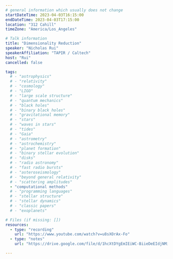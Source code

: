 ```yaml
---
# general information which usually does not change
startDateTime: 2023-04-03T16:15:00
endDateTime: 2023-04-03T17:15:00
location: "312 Cahill"
timeZone: "America/Los_Angeles"

# Talk information
title: "Dimensionality Reduction"
speaker: "Nicholas Rui"
speakerAffiliation: "TAPIR / Caltech"
host: "Rui"
cancelled: false

tags:
  # - "astrophysics"
  # - "relativity"
  # - "cosmology"
  # - "LIGO"
  # - "large scale structure"
  # - "quantum mechanics"
  # - "black holes"
  # - "binary black holes"
  # - "gravitational memory"
  # - "stars"
  # - "waves in stars"
  # - "tides"
  # - "Gaia"
  # - "astrometry"
  # - "astrochemistry"
  # - "planet formation"
  # - "binary stellar evolution"
  # - "disks"
  # - "radio astronomy"
  # - "fast radio bursts"
  # - "asteroseismology"
  # - "beyond general relativity"
  # - "scattering amplitudes"
  - "computational methods"
  # - "programming languages"
  # - "stellar structure"
  # - "stellar dynamics"
  # - "classic papers"
  # - "exoplanets"

# Files (if missing: [])
resources:
  - type: "recording"
    url: "https://www.youtube.com/watch?v=u8sXOrAx-Fo"
  - type: "notes"
    url: "https://drive.google.com/file/d/1hcXtDYgEmIEiWC-BiieDeEIdjNMiqk6z/view?usp=drive_link"

---
```




